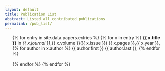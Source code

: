 ```yaml
---
layout: default
title: Publication List
abstract: Listed all contributed publications
permalink: /pub_list/
---
```


<ul>
{% for entry in site.data.papers.entries %}
    {% for x in entry %}
        <b> {{ x.title }} </b> in <i> {{ x.journal }}</i>,{{ x.volume }}({{ x.issue }}) {{ x.pages }},{{ x.year }},<br />
            {% for author in x.author %}
                {{ author.first }} {{ author.last }},
            {% endfor %} <br />  <br />
    {% endfor %}
{% endfor %}
</ul>
